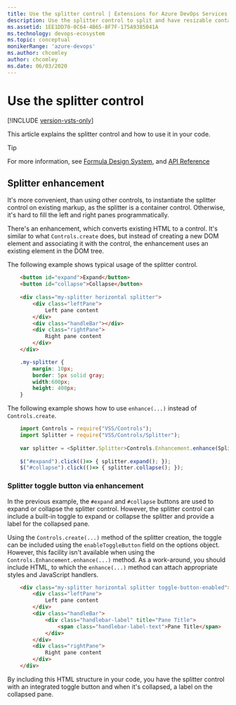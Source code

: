 ```yaml
---
title: Use the splitter control | Extensions for Azure DevOps Services
description: Use the splitter control to split and have resizable containers for other controls.
ms.assetid: 1EE1DD70-0C64-4B65-8F7F-175A9385041A
ms.technology: devops-ecosystem
ms.topic: conceptual
monikerRange: 'azure-devops'
ms.author: chcomley
author: chcomley
ms.date: 06/03/2020
---
```


# Use the splitter control

[!INCLUDE [version-vsts-only](../../../includes/version-vsts-only.md)]

This article explains the splitter control and how to use it in your code. 

> [!TIP]
> For more information, see [Formula Design System](https://azdevinternal.azureedge.net/components/splitter), and [API Reference](../../reference/client/controls/splitter.md)

<a name="basic"></a>

## Splitter enhancement

It's more convenient, than using other controls, to instantiate the splitter control on existing markup, as the splitter is a container control. Otherwise, it's hard to fill the left and right panes programmatically.
 
There's an enhancement, which converts existing HTML to a control. It's similar to what `Controls.create` does, but instead of creating a new DOM element and associating it with the control, the enhancement uses an existing element in the DOM tree.

The following example shows typical usage of the splitter control.

``` html
	<button id="expand">Expand</button>
	<button id="collapse">Collapse</button>
	
	<div class="my-splitter horizontal splitter">
		<div class="leftPane">
			Left pane content
		</div>
		<div class="handleBar"></div>
		<div class="rightPane">
			Right pane content
		</div>
	</div>
```

``` css
	.my-splitter {
		margin: 10px;
		border: 5px solid gray;
		width:600px;
		height: 400px;	
	}
```

The following example shows how to use `enhance(...)` instead of `Controls.create`.

``` javascript
	import Controls = require("VSS/Controls");
	import Splitter = require("VSS/Controls/Splitter");
	
	var splitter = <Splitter.Splitter>Controls.Enhancement.enhance(Splitter.Splitter, $(".my-splitter"));
	
	$("#expand").click(()=> { splitter.expand(); });
	$("#collapse").click(()=> { splitter.collapse(); });
```

### Splitter toggle button via enhancement

In the previous example, the ```#expand``` and ```#collapse``` buttons are used to expand or collapse the splitter control. However, the splitter control can include a built-in toggle to expand or collapse the splitter and provide a label for the collapsed pane.

Using the ```Controls.create(...)``` method of the splitter creation, the toggle can be included using the ```enableToggleButton``` field on the options object. However, this facility isn't available when using the ```Controls.Enhancement.enhance(...)``` method. As a work-around, you should include HTML, to which the ```enhance(...)``` method can attach appropriate styles and JavaScript handlers.

```html
    <div class="my-splitter horizontal splitter toggle-button-enabled">
		<div class="leftPane">
			Left pane content
		</div>
		<div class="handleBar">
            <div class="handlebar-label" title="Pane Title">
                <span class="handlebar-label-text">Pane Title</span>
            </div>
        </div>
		<div class="rightPane">
			Right pane content
		</div>
	</div>
```

By including this HTML structure in your code, you have the splitter control with an integrated toggle button and when it's collapsed, a label on the collapsed pane.
